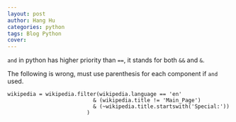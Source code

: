 ```yaml
---
layout: post
author: Hang Hu
categories: python
tags: Blog Python 
cover: 
---
```


`and` in python has higher priority than `==`, it stands for both `&&` and `&`.

The following is wrong, must use parenthesis for each component if `and` used.

```
wikipedia = wikipedia.filter(wikipedia.language == 'en'
                           & (wikipedia.title != 'Main_Page')
                           & (~wikipedia.title.startswith('Special:'))
                         )
```
